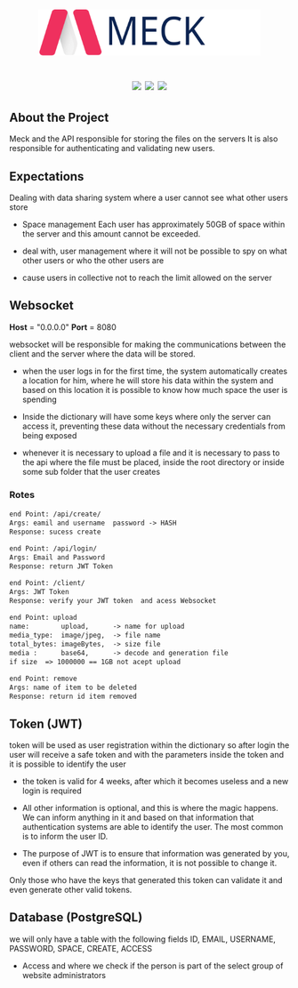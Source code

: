 <h1 align="center">
<p align="center"><a href="#" target="_blank"><img src="doc/logo.svg" width="400"></a></p>
  <p align="center">
  <img src="https://img.shields.io/badge/Metronic-1.0-red">
  <img src="https://img.shields.io/badge/Aiohttp-3.8.10-green">
  <img src="https://img.shields.io/badge/jwt-1.3.1-purple">
</h1>

## About the Project

Meck and the API responsible for storing the files on the servers
It is also responsible for authenticating and validating new users.

## Expectations

Dealing with data sharing system where a user cannot see what other users store

-  Space management Each user has approximately 50GB of space within the server and this amount cannot be exceeded.

-  deal with, user management where it will not be possible to spy on what other users or who the other users are

-  cause users in collective not to reach the limit allowed on the server

## Websocket
**Host**  = "0.0.0.0"
**Port**  = 8080

websocket will be responsible for making the communications between the client and the server where the data will be stored.

- when the user logs in for the first time, the system automatically creates a location for him, where he will store his data within the system and based on this location it is possible to know how much space the user is spending

- Inside the dictionary will have some keys where only the server can access it, preventing these data without the necessary credentials from being exposed

- whenever it is necessary to upload a file and it is necessary to pass to the api where the file must be placed, inside the root directory or inside some sub folder that the user creates

### Rotes
```
end Point: /api/create/
Args: eamil and username  password -> HASH
Response: sucess create
```

```
end Point: /api/login/
Args: Email and Password
Response: return JWT Token 
```

```
end Point: /client/
Args: JWT Token
Response: verify your JWT token  and acess Websocket
```

```
end Point: upload
name:        upload,      -> name for upload
media_type:  image/jpeg,  -> file name
total_bytes: imageBytes,  -> size file
media :      base64,      -> decode and generation file
if size  => 1000000 == 1GB not acept upload
```

```
end Point: remove
Args: name of item to be deleted
Response: return id item removed 
```

## Token (JWT) 
token will be used as user registration within the dictionary so after login the user will receive a safe token and with the parameters inside the token and it is possible to identify the user

- the token is valid for 4 weeks, after which it becomes useless and a new login is required

- All other information is optional, and this is where the magic happens. We can inform anything in it and based on that information that authentication systems are able to identify the user. The most common is to inform the user ID.

- The purpose of JWT is to ensure that information was generated by you, even if others can read the information, it is not possible to change it.

Only those who have the keys that generated this token can validate it and even generate other valid tokens.

## Database (PostgreSQL)
we will only have a table with the following fields
ID, EMAIL, USERNAME, PASSWORD, SPACE, CREATE, ACCESS

- Access and where we check if the person is part of the select group of website administrators